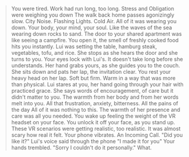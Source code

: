 >You were tired. 
>Work had run long, too long. 
>Stress and Obligation were weighing you down
>The walk back home passes agonizingly slow. 
>City Noise. Flashing Lights. Cold Air.
>All of it was wearing you down. Your body, your mind, your soul.
>Like the waves of the sea wearing down rocks to sand.
>The door to your shared apartment was like seeing a campfire.
>You open it, the smell of freshly cooked food hits you instantly. 
>Lui was setting the table, hamburg steak, vegetables, tofu, and rice.
>She stops as she hears the door and she turns to you.
>Your eyes lock with Lui's.
>It doesn't take long before she understands. 
>Her hand grabs yours, as she guides you to the couch. 
>She sits down and pats her lap, the invitation clear.
>You rest your heavy head on her lap. Soft but firm. Warm in a way that was more than physical.
>Lui stares at you, her hand going through your hair with practiced grace. 
>She says words of encouragement, of care but it didn't matter to you.
>The warmth from her body and from her words melt into you. 
>All that frustration, anxiety, bitterness. All the pains of the day 
>All of it was nothing to this. 
>The warmth of her presence and care was all you needed.
>You wake up feeling the weight of the VR headset on your face.
>You unlock it off your face, as you stand up.
>These VR scenarios were getting realistic, too realistic.
>It was almost scary how real it felt.
>Your phone vibrates. An Incoming Call.
"Did you like it?"
>Lui's voice said through the phone
"I made it for you"
>Your hands trembled.
"Sorry I couldn't do it personally."
>What.